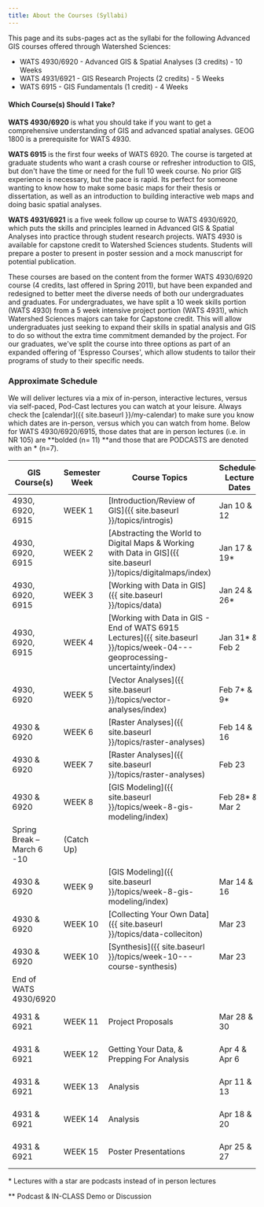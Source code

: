 ```yaml
---
title: About the Courses (Syllabi)
---
```


This page and its subs-pages act as the syllabi for the following Advanced GIS courses offered through Watershed Sciences:

- WATS 4930/6920 - Advanced GIS & Spatial Analyses (3 credits) - 10 Weeks 
- WATS 4931/6921 - GIS Research Projects (2 credits)  - 5 Weeks
- WATS 6915 - GIS Fundamentals (1 credit) - 4 Weeks

#### Which Course(s) Should I Take?

**WATS 4930/6920** is what you should take if you want to get a comprehensive understanding of GIS and advanced spatial analyses. GEOG 1800 is a prerequisite for WATS 4930.

**WATS 6915** is the first four weeks of WATS 6920. The course is targeted at graduate students who want a crash course or refresher introduction to GIS, but don't have the time or need for the full 10 week course. No prior GIS experience is necessary, but the pace is rapid.  Its perfect for someone wanting to know how to make some basic maps for their thesis or dissertation, as well as an introduction to building interactive web maps and doing basic spatial analyses.

**WATS 4931/6921** is a five week follow up course to WATS 4930/6920, which puts the skills and principles learned in Advanced GIS & Spatial Analyses into practice through student research projects. WATS 4930 is available for capstone credit to Watershed Sciences students. Students will prepare a poster to present in poster session and a mock manuscript for potential publication. 

These courses are based on the content from the former WATS 4930/6920 course (4 credits, last offered in Spring 2011), but have been expanded and redesigned to better meet the diverse needs of both our undergraduates and graduates. For undergraduates, we have split a 10 week skills portion (WATS 4930) from a 5 week intensive project portion (WATS 4931), which Watershed Sciences majors can take for Capstone credit. This will allow undergraduates just seeking to expand their skills in spatial analysis and GIS to do so without the extra time commitment demanded by the project. For our graduates, we've split the course into three options as part of an expanded offering of 'Espresso Courses', which allow students to tailor their programs of study to their specific needs. 

### Approximate Schedule

We will deliver lectures via a mix of in-person, interactive lectures, versus via self-paced, Pod-Cast lectures you can watch at your leisure. Always check the [calendar]({{ site.baseurl }}/my-calendar) to make sure you know which dates are in-person, versus which you can watch from home.  Below for WATS 4930/6920/6915, those dates that are in person lectures (i.e. in NR 105) are **bolded (n= 11) **and those that are PODCASTS are denoted with an * (n=7). 

| GIS Course(s)              | Semester Week | Course Topics                            | Scheduled Lecture Dates | Lab                                      |
| -------------------------- | ------------- | ---------------------------------------- | ----------------------- | ---------------------------------------- |
| 4930, 6920, 6915           | WEEK 1        | [Introduction/Review of GIS]({{ site.baseurl }}/topics/introgis) | Jan 10 & 12             | [1. ArcGIS Refersher/Intro & WebGIS (WATS 6915)]({{ site.baseurl }}/assignments/labs/lab01/index) |
| 4930, 6920, 6915           | WEEK 2        | [Abstracting the World to Digital Maps & Working with Data in GIS]({{ site.baseurl }}/topics/digitalmaps/index) | Jan 17 & 19*            | [2. Coordinate Data, Projections & Transformations]({{ site.baseurl }}/assignments/labs/lab-02---coordinate-data-projections-transformations/index) |
| 4930, 6920, 6915           | WEEK 3        | [Working with Data in GIS]({{ site.baseurl }}/topics/data) | Jan 24 & 26*            | [3. Reproducing Maps - Geologic Map]({{ site.baseurl }}/assignments/labs/lab03/index) |
| 4930, 6920, 6915           | WEEK 4        | [Working with Data in GIS - End of WATS 6915 Lectures]({{ site.baseurl }}/topics/week-04---geoprocessing-uncertainty/index) | Jan 31* & Feb 2         | [4. Digitizing & Editing & Sharing Data - Last WATS 6915 Lab]({{ site.baseurl }}/assignments/labs/lab04/index) |
| 4930, 6920                 | WEEK 5        | [Vector Analyses]({{ site.baseurl }}/topics/vector-analyses/index) | Feb 7* & 9*             | [5. Vector Analysis]({{ site.baseurl }}/assignments/labs/lab05/index) |
| 4930 & 6920                | WEEK 6        | [Raster Analyses]({{ site.baseurl }}/topics/raster-analyses) | Feb 14 & 16             | [6. Working w/ DEMs]({{ site.baseurl }}/assignments/labs/lab06-1/index) |
| 4930 & 6920                | WEEK 7        | [Raster Analyses]({{ site.baseurl }}/topics/raster-analyses) | Feb 23                  | (Catch Up)                               |
| 4930 & 6920                | WEEK 8        | [GIS Modeling]({{ site.baseurl }}/topics/week-8-gis-modeling/index) | Feb 28* & Mar 2         | [7. Building DEMs]({{ site.baseurl }}/assignments/labs/lab-07---building-dems/index) |
| Spring Break – March 6 -10 | (Catch Up)    |                                          |                         |                                          |
| 4930 & 6920                | WEEK 9        | [GIS Modeling]({{ site.baseurl }}/topics/week-8-gis-modeling/index) | Mar 14 & 16             | [8. Morphometric Analyses or Habitat Modelling]({{ site.baseurl }}/assignments/labs/lab-8---choice/index) |
| 4930 & 6920                | WEEK 10       | [Collecting Your Own Data]({{ site.baseurl }}/topics/data-colleciton) | Mar 23                  | [9. Blimp & Georeferencing Lab]({{ site.baseurl }}/assignments/labs/lab10blimp/index) |
| 4930 & 6920                | WEEK 10       | [Synthesis]({{ site.baseurl }}/topics/week-10---course-synthesis) | Mar 23                  | NO LAB                                   |
| End of WATS 4930/6920      |               |                                          |                         |                                          |
| 4931 & 6921                | WEEK 11       | Project Proposals                        | Mar 28 & 30             | [1. Project Proposals]({{ site.baseurl }}/assignments/project/project-proposal) |
| 4931 & 6921                | WEEK 12       | Getting Your Data, & Prepping For Analysis | Apr 4 & Apr 6           | [2. Data Vignette]({{ site.baseurl }}/assignments/project/data-preparation-vignette) |
| 4931 & 6921                | WEEK 13       | Analysis                                 | Apr 11 & 13             | [3. Analysis Vignette]({{ site.baseurl }}assignments/project/data-analysis-vignette) |
| 4931 & 6921                | WEEK 14       | Analysis                                 | Apr 18 & 20             | [4. Analysis Vignette]({{ site.baseurl }}/assignments/project/data-analysis-vignettes) |
| 4931 & 6921                | WEEK 15       | Poster Presentations                     | Apr 25 & 27             | [5. Project Poster]({{ site.baseurl }}/assignments/project/poster-session) |

\* Lectures with a star are podcasts instead of in person lectures

** Podcast & IN-CLASS Demo or Discussion